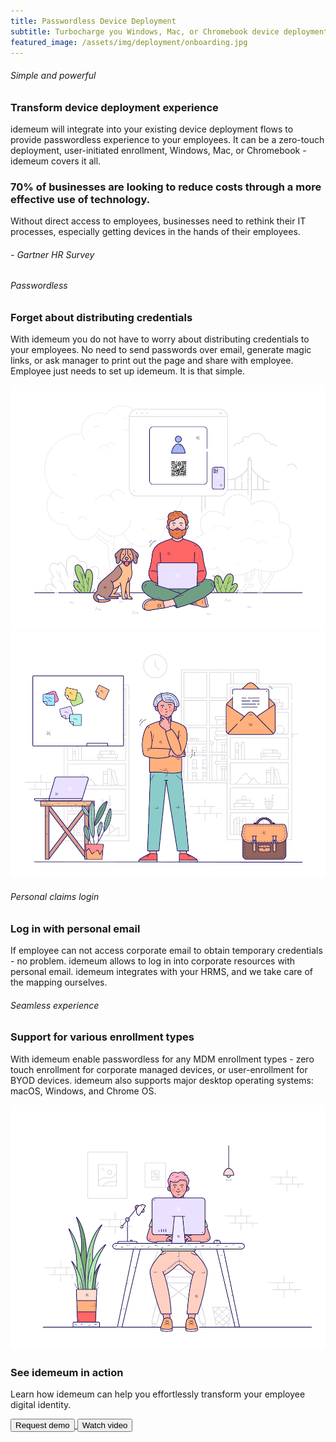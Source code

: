 ```yaml
---
title: Passwordless Device Deployment
subtitle: Turbocharge you Windows, Mac, or Chromebook device deployment with passwordless experience
featured_image: /assets/img/deployment/onboarding.jpg
---
```


<div class="section bg-secondary fullWidth">
  <div class="container">
    <div class="row">
      <div class="col-md-9 text-center mx-auto">
        <h6 class="text-uppercase"> Simple and powerful </h6>
        <h3 class="display-3">Transform device deployment experience</h3>
        <p>idemeum will integrate into your existing device deployment flows to provide passwordless experience to your employees. It can be a zero-touch deployment, user-initiated enrollment, Windows, Mac, or Chromebook - idemeum covers it all.</p>
      </div>
    </div>
  </div>
</div>

<div class="section fullWidth bg-default">
  <div class="container bg-default">
    <div class="row">
      <div class="col-lg-12 col-12">
        <h3 class="display-3 text-neutral"> 70% of businesses are looking to reduce costs through a more effective use of technology.</h3>
        <p class="text-neutral">Without direct access to employees, businesses need to rethink their IT processes, especially getting devices in the hands of their employees. </p>
        <h6 class="text-uppercase text-neutral mt-2"> - Gartner HR Survey</h6>
      </div>
    </div>
   </div>
</div>


<div class="section fullWidth">
  <div class="container">
    <div class="row">
      <div class="col-lg-6 d-flex justify-content-center flex-column">
        <h6 class="text-uppercase">Passwordless</h6>
        <h3 class="display-4">Forget about distributing credentials</h3>
        <p>With idemeum you do not have to worry about distributing credentials to your employees. No need to send passwords over email, generate magic links, or ask manager to print out the page and share with employee. Employee just needs to set up idemeum. It is that simple. </p>
      </div>
      <div class="col-lg-6">
        <div class="image-container">
          <img src="./assets/img/deployment/cred-distribution.png" alt="Decentralized platform">
        </div>
      </div>
    </div>
  </div>
</div>

<div class="section fullWidth">
  <div class="container">
    <div class="row" style="flex-wrap: wrap-reverse;">
      <div class="col-lg-6">
        <div class="image-container">
          <img src="./assets/img/deployment/personal-email.png" alt="Decentralized platform">
        </div>
      </div>
      <div class="col-lg-6 d-flex justify-content-center flex-column">
        <h6 class="text-uppercase">Personal claims login</h6>
        <h3 class="display-4">Log in with personal email</h3>
        <p>If employee can not access corporate email to obtain temporary credentials - no problem. idemeum allows to log in into corporate resources with personal email. idemeum integrates with your HRMS, and we take care of the mapping ourselves.</p>
      </div>
    </div>
  </div>
</div>

<div class="section fullWidth">
  <div class="container">
    <div class="row">
      <div class="col-lg-6 d-flex justify-content-center flex-column">
        <h6 class="text-uppercase">Seamless experience</h6>
        <h3 class="display-4">Support for various enrollment types</h3>
        <p>With idemeum enable passwordless for any MDM enrollment types - zero touch enrollment for corporate managed devices, or user-enrollment for BYOD devices. idemeum also supports major desktop operating systems: macOS, Windows, and Chrome OS.</p>
      </div>
      <div class="col-lg-6">
        <div class="image-container">
          <img src="./assets/img/deployment/various-enrollment.png" alt="Decentralized platform">
        </div>
      </div>
    </div>
  </div>
</div>

<div class="section bg-primary">
  <div class="container">
    <div class="row">
      <div class="col-md-6 mx-auto text-center">
          <h3 class=" display-3 text-neutral">See idemeum in action</h3>
          <p class="text-neutral">Learn how idemeum can help you effortlessly transform your employee digital identity.</p>
      </div>
    </div>
    <div class="row">
      <div class="col-md-6 mx-auto text-center">
        <a href="/contact">
          <button type="submit" class="btn btn-success">Request demo</button>
        </a>
        <a href="/contact">
          <button type="submit" class="btn btn-outline-white">Watch video</button>
        </a>
      </div>
    </div>
  </div>
</div>
